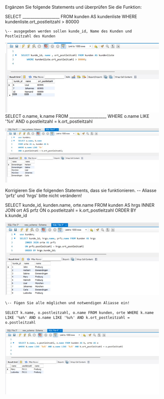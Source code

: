 Ergänzen Sie folgende Statements und überprüfen Sie die Funktion:

SELECT \__________________\_ FROM kunden AS kundenliste 
    WHERE kundenliste.ort_postleitzahl \> 80000

    \-- ausgegeben werden sollen kunde_id, Name des Kunden und Postleitzahl des Kunden
![Aufgabe1](alias1.jpg)
SELECT o.name, k.name FROM \__________________\_ 
     WHERE o.name LIKE '%n' AND o.postleitzahl = k.ort_postleitzahl

![Aufgabe1](alias2.jpg)

Korrigieren Sie die folgenden Statements, dass sie funktionieren.
\-- Aliasse 'prfz' und 'hrgs' bitte nicht verändern!

SELECT kunde_id, kunden.name, orte.name FROM kunden AS hrgs 
    INNER JOIN ort AS prfz 
    ON o.postleitzahl = k.ort_postleitzahl 
    ORDER BY k.kunde_id

![Aufgabe1](alias3.jpg)

    \-- Fügen Sie alle möglichen und notwendigen Aliasse ein!

    SELECT k.name, o.postleitzahl, o.name FROM kunden, orte WHERE k.name LIKE '%a%' AND o.name LIKE '%u%' AND k.ort_postleitzahl = o.postleitzahl

![Aufgabe1](alias4.jpg)
